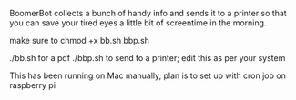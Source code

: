 BoomerBot collects a bunch of handy info and sends it to a printer so that you can save your tired eyes a little bit of screentime in the morning. 

make sure to chmod +x bb.sh bbp.sh

./bb.sh for a pdf
./bbp.sh to send to a printer; edit this as per your system

This has been running on Mac manually, plan is to set up with cron job on raspberry pi
